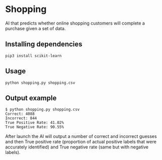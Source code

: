 # Shopping

AI that predicts whether online shopping customers will complete a purchase given a set of data.

## Installing dependencies

```
pip3 install scikit-learn
```

## Usage

```
python shopping.py shopping.csv
```

## Output example

```
$ python shopping.py shopping.csv
Correct: 4088
Incorrect: 844
True Positive Rate: 41.02%
True Negative Rate: 90.55%
```

After launch the AI will output a number of correct and incorrect guesses and then True positive rate (proportion of actual positive labels that were accurately identified) and True negative rate (same but with negative labels).